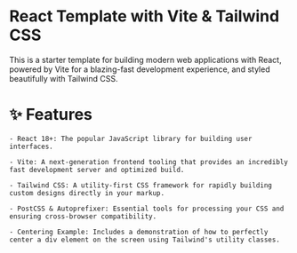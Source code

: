 # React Template with Vite & Tailwind CSS

This is a starter template for building modern web applications with React, powered by Vite for a blazing-fast development experience, and styled beautifully with Tailwind CSS.

# ✨ Features
    - React 18+: The popular JavaScript library for building user interfaces.

    - Vite: A next-generation frontend tooling that provides an incredibly fast development server and optimized build.

    - Tailwind CSS: A utility-first CSS framework for rapidly building custom designs directly in your markup.

    - PostCSS & Autoprefixer: Essential tools for processing your CSS and ensuring cross-browser compatibility.

    - Centering Example: Includes a demonstration of how to perfectly center a div element on the screen using Tailwind's utility classes.